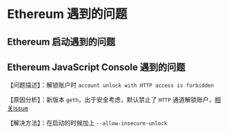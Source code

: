 # Ethereum 遇到的问题



## Ethereum 启动遇到的问题



## Ethereum JavaScript Console 遇到的问题

【问题描述】：解锁账户时 `account unlock with HTTP access is forbidden`

【原因分析】：新版本 `geth`，出于安全考虑，默认禁止了 `HTTP` 通道解锁账户，[相关issue](https://github.com/ethereum/go-ethereum/pull/17037) 

【解决方法】：在启动的时候加上 `--allow-insecure-unlock`
